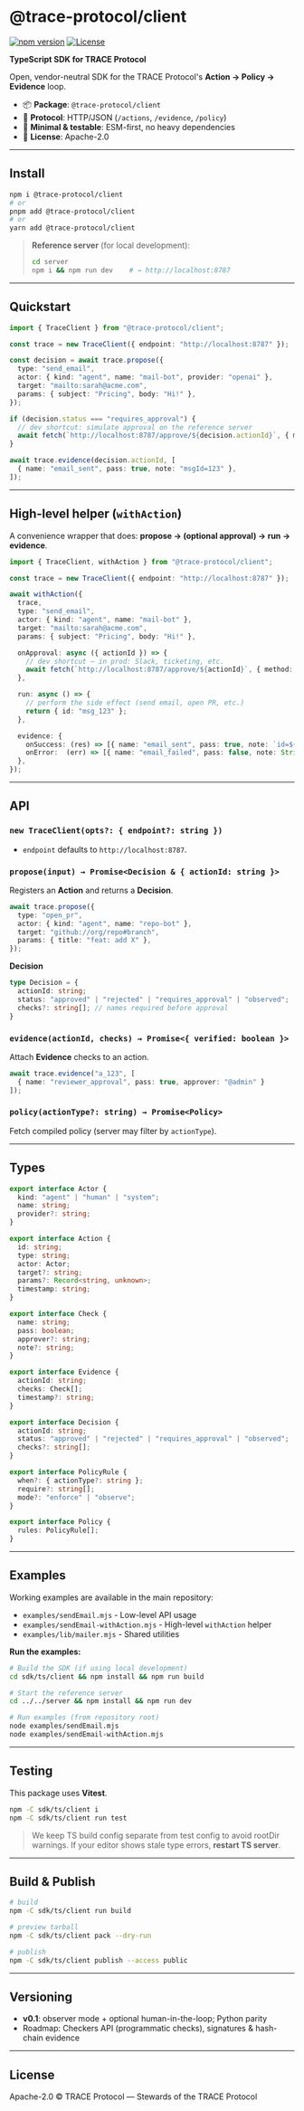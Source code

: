 # @trace-protocol/client

[![npm version](https://img.shields.io/npm/v/@trace-protocol/client.svg)](https://www.npmjs.com/package/@trace-protocol/client)
[![License](https://img.shields.io/badge/license-Apache%202.0-blue.svg)](LICENSE)

**TypeScript SDK for TRACE Protocol**

Open, vendor-neutral SDK for the TRACE Protocol's **Action → Policy → Evidence** loop.

- 📦 **Package**: `@trace-protocol/client`
- 🔌 **Protocol**: HTTP/JSON (`/actions`, `/evidence`, `/policy`)
- 🧪 **Minimal & testable**: ESM-first, no heavy dependencies
- 🧱 **License**: Apache-2.0

---

## Install

```bash
npm i @trace-protocol/client
# or
pnpm add @trace-protocol/client
# or
yarn add @trace-protocol/client
```

> **Reference server** (for local development):
>
> ```bash
> cd server
> npm i && npm run dev    # → http://localhost:8787
> ```

---

## Quickstart

```ts
import { TraceClient } from "@trace-protocol/client";

const trace = new TraceClient({ endpoint: "http://localhost:8787" });

const decision = await trace.propose({
  type: "send_email",
  actor: { kind: "agent", name: "mail-bot", provider: "openai" },
  target: "mailto:sarah@acme.com",
  params: { subject: "Pricing", body: "Hi!" },
});

if (decision.status === "requires_approval") {
  // dev shortcut: simulate approval on the reference server
  await fetch(`http://localhost:8787/approve/${decision.actionId}`, { method: "POST" });
}

await trace.evidence(decision.actionId, [
  { name: "email_sent", pass: true, note: "msgId=123" },
]);
```

---

## High-level helper (`withAction`)

A convenience wrapper that does: **propose → (optional approval) → run → evidence**.

```ts
import { TraceClient, withAction } from "@trace-protocol/client";

const trace = new TraceClient({ endpoint: "http://localhost:8787" });

await withAction({
  trace,
  type: "send_email",
  actor: { kind: "agent", name: "mail-bot" },
  target: "mailto:sarah@acme.com",
  params: { subject: "Pricing", body: "Hi!" },

  onApproval: async ({ actionId }) => {
    // dev shortcut — in prod: Slack, ticketing, etc.
    await fetch(`http://localhost:8787/approve/${actionId}`, { method: "POST" });
  },

  run: async () => {
    // perform the side effect (send email, open PR, etc.)
    return { id: "msg_123" };
  },

  evidence: {
    onSuccess: (res) => [{ name: "email_sent", pass: true, note: `id=${res.id}` }],
    onError:  (err) => [{ name: "email_failed", pass: false, note: String(err) }],
  },
});
```

---

## API

### `new TraceClient(opts?: { endpoint?: string })`

* `endpoint` defaults to `http://localhost:8787`.

### `propose(input) → Promise<Decision & { actionId: string }>`

Registers an **Action** and returns a **Decision**.

```ts
await trace.propose({
  type: "open_pr",
  actor: { kind: "agent", name: "repo-bot" },
  target: "github://org/repo#branch",
  params: { title: "feat: add X" },
});
```

**Decision**

```ts
type Decision = {
  actionId: string;
  status: "approved" | "rejected" | "requires_approval" | "observed";
  checks?: string[]; // names required before approval
}
```

### `evidence(actionId, checks) → Promise<{ verified: boolean }>`

Attach **Evidence** checks to an action.

```ts
await trace.evidence("a_123", [
  { name: "reviewer_approval", pass: true, approver: "@admin" }
]);
```

### `policy(actionType?: string) → Promise<Policy>`

Fetch compiled policy (server may filter by `actionType`).

---

## Types

```ts
export interface Actor {
  kind: "agent" | "human" | "system";
  name: string;
  provider?: string;
}

export interface Action {
  id: string;
  type: string;
  actor: Actor;
  target?: string;
  params?: Record<string, unknown>;
  timestamp: string;
}

export interface Check {
  name: string;
  pass: boolean;
  approver?: string;
  note?: string;
}

export interface Evidence {
  actionId: string;
  checks: Check[];
  timestamp?: string;
}

export interface Decision {
  actionId: string;
  status: "approved" | "rejected" | "requires_approval" | "observed";
  checks?: string[];
}

export interface PolicyRule {
  when?: { actionType?: string };
  require?: string[];
  mode?: "enforce" | "observe";
}

export interface Policy {
  rules: PolicyRule[];
}
```

---

## Examples

Working examples are available in the main repository:

- `examples/sendEmail.mjs` - Low-level API usage
- `examples/sendEmail-withAction.mjs` - High-level `withAction` helper
- `examples/lib/mailer.mjs` - Shared utilities

**Run the examples:**

```bash
# Build the SDK (if using local development)
cd sdk/ts/client && npm install && npm run build

# Start the reference server
cd ../../server && npm install && npm run dev

# Run examples (from repository root)
node examples/sendEmail.mjs
node examples/sendEmail-withAction.mjs
```

---

## Testing

This package uses **Vitest**.

```bash
npm -C sdk/ts/client i
npm -C sdk/ts/client run test
```

> We keep TS build config separate from test config to avoid rootDir warnings.
> If your editor shows stale type errors, **restart TS server**.

---

## Build & Publish

```bash
# build
npm -C sdk/ts/client run build

# preview tarball
npm -C sdk/ts/client pack --dry-run

# publish
npm -C sdk/ts/client publish --access public
```

---

## Versioning

* **v0.1**: observer mode + optional human-in-the-loop; Python parity
* Roadmap: Checkers API (programmatic checks), signatures & hash-chain evidence

---

## License

Apache-2.0 © TRACE Protocol — Stewards of the TRACE Protocol
